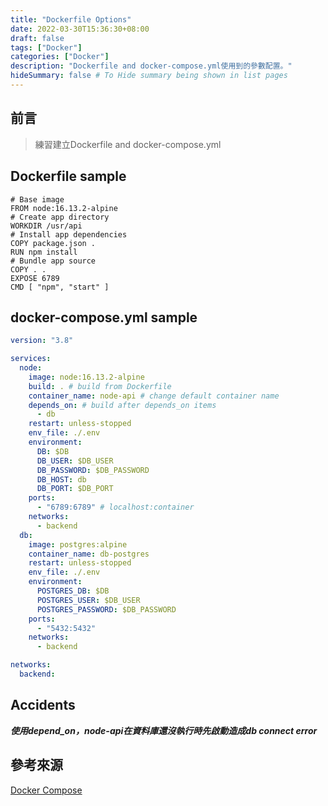 ```yaml
---
title: "Dockerfile Options"
date: 2022-03-30T15:36:30+08:00
draft: false
tags: ["Docker"]
categories: ["Docker"]
description: "Dockerfile and docker-compose.yml使用到的參數配置。"
hideSummary: false # To Hide summary being shown in list pages
---
```


## 前言

> 練習建立Dockerfile and docker-compose.yml

## Dockerfile sample

```docker
# Base image
FROM node:16.13.2-alpine
# Create app directory
WORKDIR /usr/api
# Install app dependencies
COPY package.json .
RUN npm install
# Bundle app source
COPY . .
EXPOSE 6789
CMD [ "npm", "start" ]
```

## docker-compose.yml sample

```yml
version: "3.8"

services:
  node:
    image: node:16.13.2-alpine
    build: . # build from Dockerfile
    container_name: node-api # change default container name
    depends_on: # build after depends_on items
      - db
    restart: unless-stopped
    env_file: ./.env 
    environment:
      DB: $DB
      DB_USER: $DB_USER
      DB_PASSWORD: $DB_PASSWORD
      DB_HOST: db
      DB_PORT: $DB_PORT
    ports:
      - "6789:6789" # localhost:container
    networks:
      - backend
  db:
    image: postgres:alpine
    container_name: db-postgres
    restart: unless-stopped
    env_file: ./.env
    environment:
      POSTGRES_DB: $DB
      POSTGRES_USER: $DB_USER
      POSTGRES_PASSWORD: $DB_PASSWORD
    ports:
      - "5432:5432"
    networks:
      - backend

networks:
  backend:
```

## Accidents

_**使用depend_on，node-api在資料庫還沒執行時先啟動造成db connect error**_

## 參考來源

[Docker Compose](https://www.runoob.com/docker/docker-compose.html)
